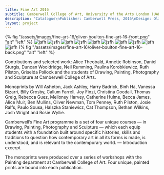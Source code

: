 ```yaml
---
title: Fine Art 2016
subtitle: Camberwell College of Art, University of the Arts London (UAL)
description: "Catalogue\nPublisher: Camberwell Press, 2016\nDesign: Oliver Boulton, Samuel Jones\nEditor: Kirsten Houser\nEdition of 1400, softback, 186pp.\nMonoprint, offset CMYK, perfect bound, hot melt, 190 × 265mm\nISBN: 978-1-908971-47-0"
layout: project
---
```


{% fig "/assets/images/fine-art-16/oliver-boulton-fine-art-16-front.png" "alt" "left" %}
![jsfh](/assets/images/fine-art-16/oliver-boulton-fine-art-16-1.png)
![jsfh](/assets/images/fine-art-16/oliver-boulton-fine-art-16-2.png)
![jsfh](/assets/images/fine-art-16/oliver-boulton-fine-art-16-3.png)
![jsfh](/assets/images/fine-art-16/oliver-boulton-fine-art-16-5.png)
![jsfh](/assets/images/fine-art-16/oliver-boulton-fine-art-16-7.png)
![jsfh](/assets/images/fine-art-16/oliver-boulton-fine-art-16-6.png)
![jsfh](/assets/images/fine-art-16/oliver-boulton-fine-art-16-8.png)
![jsfh](/assets/images/fine-art-16/oliver-boulton-fine-art-16-12.png)
![jsfh](/assets/images/fine-art-16/oliver-boulton-fine-art-16-11.png)
![jsfh](/assets/images/fine-art-16/oliver-boulton-fine-art-16-13.png)
{% fig "/assets/images/fine-art-16/oliver-boulton-fine-art-16-back.png" "alt" "left" %}

Contributions and selected work: Alice Theobald, Annette Robinson, Daniel Sturgis, Duncan Wooldridge, Neil Rumming, Paulina Korobkiewicz, Ruth Pilston, Griselda Pollock and the students of Drawing, Painting, Photography and Sculpture at Camberwell College of Arts.

Monoprints by Will Asheton, Jack Ashley, Harry Badrick, Bình Hà, Vanessa Bizarri, Billy Crosby, Callum Farrell, Joy Finzi, Christina Goodall, Thomas Greig, Rebecca Guez, Melloney Harvey, Catherine Hulme, Becca James, Alice Muir, Ben Mullins, Oliver Newman, Tom Penney, Ruth Pilston, Josie Ralfs, Paulo Sousa, Halszka Staniewicz, Cat Thompson, Bethan Wilkins, Josh Wright and Rosie Wyllie.

Camberwell’s Fine Art programme is a set of four unique courses — in Drawing, Painting, Photography and Sculpture — which each equip students with a foundation built around specific histories, skills and traditions to question how contemporary art in all its forms is made, is understood, and is relevant to the contemporary world. —  Introduction excerpt

The monoprints were produced over a series of workshops with the Painting department at Camberwell College of Art. Four unique, painted prints are bound into each publication.
